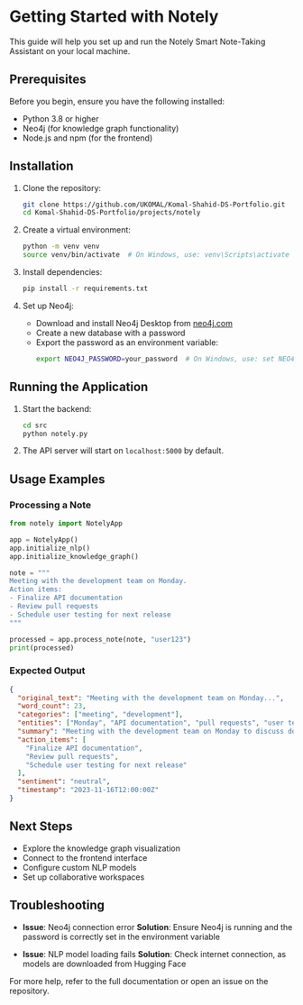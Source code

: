 # Getting Started with Notely

This guide will help you set up and run the Notely Smart Note-Taking Assistant on your local machine.

## Prerequisites

Before you begin, ensure you have the following installed:
- Python 3.8 or higher
- Neo4j (for knowledge graph functionality)
- Node.js and npm (for the frontend)

## Installation

1. Clone the repository:
   ```bash
   git clone https://github.com/UKOMAL/Komal-Shahid-DS-Portfolio.git
   cd Komal-Shahid-DS-Portfolio/projects/notely
   ```

2. Create a virtual environment:
   ```bash
   python -m venv venv
   source venv/bin/activate  # On Windows, use: venv\Scripts\activate
   ```

3. Install dependencies:
   ```bash
   pip install -r requirements.txt
   ```

4. Set up Neo4j:
   - Download and install Neo4j Desktop from [neo4j.com](https://neo4j.com/download/)
   - Create a new database with a password
   - Export the password as an environment variable:
     ```bash
     export NEO4J_PASSWORD=your_password  # On Windows, use: set NEO4J_PASSWORD=your_password
     ```

## Running the Application

1. Start the backend:
   ```bash
   cd src
   python notely.py
   ```

2. The API server will start on `localhost:5000` by default.

## Usage Examples

### Processing a Note

```python
from notely import NotelyApp

app = NotelyApp()
app.initialize_nlp()
app.initialize_knowledge_graph()

note = """
Meeting with the development team on Monday.
Action items:
- Finalize API documentation
- Review pull requests
- Schedule user testing for next release
"""

processed = app.process_note(note, "user123")
print(processed)
```

### Expected Output

```json
{
  "original_text": "Meeting with the development team on Monday...",
  "word_count": 23,
  "categories": ["meeting", "development"],
  "entities": ["Monday", "API documentation", "pull requests", "user testing"],
  "summary": "Meeting with the development team on Monday to discuss documentation, code review, and testing.",
  "action_items": [
    "Finalize API documentation",
    "Review pull requests",
    "Schedule user testing for next release"
  ],
  "sentiment": "neutral",
  "timestamp": "2023-11-16T12:00:00Z"
}
```

## Next Steps

- Explore the knowledge graph visualization
- Connect to the frontend interface
- Configure custom NLP models
- Set up collaborative workspaces

## Troubleshooting

- **Issue**: Neo4j connection error
  **Solution**: Ensure Neo4j is running and the password is correctly set in the environment variable

- **Issue**: NLP model loading fails
  **Solution**: Check internet connection, as models are downloaded from Hugging Face

For more help, refer to the full documentation or open an issue on the repository. 